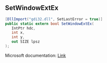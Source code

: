 ## SetWindowExtEx

```csharp
[DllImport("gdi32.dll", SetLastError = true)]
public static extern bool SetWindowExtEx(
   IntPtr hdc,
   int x,
   int y,
   out SIZE lpsz
);
```

Microsoft documentation: [Link](https://docs.microsoft.com/en-us/windows/win32/api/wingdi/nf-wingdi-setwindowextex)
